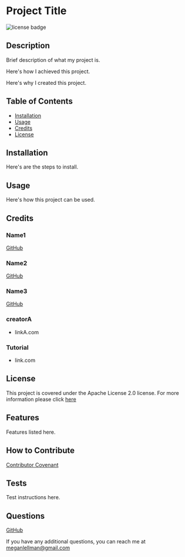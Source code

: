 # Project Title
![license badge](https://img.shields.io/static/v1?label=license&message=Apache-License-2.0&color=blue)
    
## Description
    
Brief description of what my project is.

Here's how I achieved this project.

Here's why I created this project.

  ## Table of Contents

- [Installation](#installation)
- [Usage](#usage)
- [Credits](#credits)
- [License](#license)

## Installation
    
Here's are the steps to install.
    
## Usage
  
Here's how this project can be used.
    
## Credits
    
### Name1
[GitHub](link.com)
### Name2
[GitHub](linkB.com)
### Name3
[GitHub](linkC.com)

    
### creatorA
- linkA.com


### Tutorial
- link.com

    
## License
  
  This project is covered under the Apache License 2.0 license. For more information please click [here](https://choosealicense.com/)

## Features
Features listed here.

## How to Contribute
[Contributor Covenant](https://www.contributor-covenant.org/)

## Tests

Test instructions here.

## Questions

[GitHub](github.com/megellman)

If you have any additional questions, you can reach me at meganlellman@gmail.com
